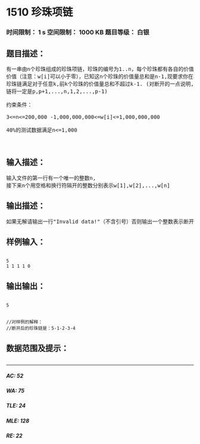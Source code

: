 # 1510 珍珠项链   
### 时间限制： 1 s     空间限制： 1000 KB     题目等级： 白银  
## 题目描述：  

<pre>
有一串由n个珍珠组成的珍珠项链，珍珠的编号为1..n，每个珍珠都有各自的价值，我们用w[i]表示编号为i的珍珠的
价值（注意：w[i]可以小于零），已知这n个珍珠的价值量总和是n-1,现要求你在项链的某个位置断开，使得断开后的
珍珠链满足对于任意k,前k个珍珠的价值量总和不超过k-1. (对断开的一点说明, 如果在位置p断开, 那么得到的珍珠
链将一定是p,p+1,...,n,1,2,...,p-1)
 
约束条件：
 
3<=n<=200,000 -1,000,000,000<=w[i]<=1,000,000,000
 
40%的测试数据满足n<=1,000
  

</pre>
  
  
## 输入描述：  

<pre>
输入文件的第一行有一个唯一的整数n,
接下来n个用空格和换行符隔开的整数分别表示w[1],w[2],...,w[n]
</pre>
  
  
## 输出描述：  

<pre>
如果无解请输出一行"Invalid data!"（不含引号）否则输出一个整数表示断开后的珍珠链第一个珍珠的编号
</pre>
  
  
## 样例输入：  

<pre><code>
5
1 1 1 1 0
</code></pre>
  
  
## 输出输出：  

<pre><code>
5
 
 
//对样例的解释：
//断开后的珍珠链是：5-1-2-3-4
</code></pre>
  
  
## 数据范围及提示：  

<pre>
</pre>
  
  
***  

##### AC: 52  
##### WA: 75  
##### TLE: 24  
##### MLE: 128  
##### RE: 22  

